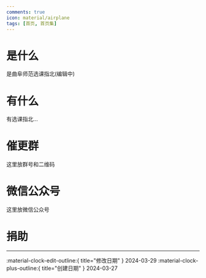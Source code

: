 ```yaml
---
comments: true
icon: material/airplane
tags: [首页, 首页集]
---
```


# 是什么

是曲阜师范选课指北(编辑中)

# 有什么

有选课指北...

# 催更群

这里放群号和二维码

# 微信公众号

这里放微信公众号

# 捐助


---

:material-clock-edit-outline:{ title="修改日期" } 2024-03-29
:material-clock-plus-outline:{ title="创建日期" } 2024-03-27
